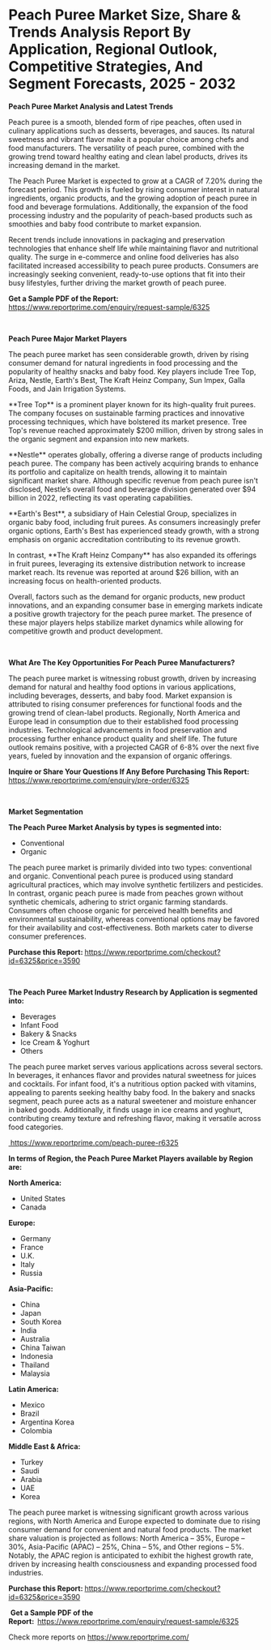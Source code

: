 <p><h1>Peach Puree Market Size, Share & Trends Analysis Report By Application, Regional Outlook, Competitive Strategies, And Segment Forecasts, 2025 - 2032</h1></p><p><strong>Peach Puree Market Analysis and Latest Trends</strong></p>
<p><p>Peach puree is a smooth, blended form of ripe peaches, often used in culinary applications such as desserts, beverages, and sauces. Its natural sweetness and vibrant flavor make it a popular choice among chefs and food manufacturers. The versatility of peach puree, combined with the growing trend toward healthy eating and clean label products, drives its increasing demand in the market.</p><p>The Peach Puree Market is expected to grow at a CAGR of 7.20% during the forecast period. This growth is fueled by rising consumer interest in natural ingredients, organic products, and the growing adoption of peach puree in food and beverage formulations. Additionally, the expansion of the food processing industry and the popularity of peach-based products such as smoothies and baby food contribute to market expansion.</p><p>Recent trends include innovations in packaging and preservation technologies that enhance shelf life while maintaining flavor and nutritional quality. The surge in e-commerce and online food deliveries has also facilitated increased accessibility to peach puree products. Consumers are increasingly seeking convenient, ready-to-use options that fit into their busy lifestyles, further driving the market growth of peach puree.</p></p>
<p><strong>Get a Sample PDF of the Report:&nbsp;</strong> <a href="https://www.reportprime.com/enquiry/request-sample/6325?utm_campaign=2444&utm_medium=2&utm_source=Github&utm_content=ia&utm_term=19032025&utm_id=peach-puree">https://www.reportprime.com/enquiry/request-sample/6325</a></p>
<p>&nbsp;</p>
<p><strong>Peach Puree Major Market Players</strong></p>
<p><p>The peach puree market has seen considerable growth, driven by rising consumer demand for natural ingredients in food processing and the popularity of healthy snacks and baby food. Key players include Tree Top, Ariza, Nestle, Earth's Best, The Kraft Heinz Company, Sun Impex, Galla Foods, and Jain Irrigation Systems.</p><p>**Tree Top** is a prominent player known for its high-quality fruit purees. The company focuses on sustainable farming practices and innovative processing techniques, which have bolstered its market presence. Tree Top's revenue reached approximately $200 million, driven by strong sales in the organic segment and expansion into new markets.</p><p>**Nestle** operates globally, offering a diverse range of products including peach puree. The company has been actively acquiring brands to enhance its portfolio and capitalize on health trends, allowing it to maintain significant market share. Although specific revenue from peach puree isn't disclosed, Nestle’s overall food and beverage division generated over $94 billion in 2022, reflecting its vast operating capabilities.</p><p>**Earth's Best**, a subsidiary of Hain Celestial Group, specializes in organic baby food, including fruit purees. As consumers increasingly prefer organic options, Earth's Best has experienced steady growth, with a strong emphasis on organic accreditation contributing to its revenue growth.</p><p>In contrast, **The Kraft Heinz Company** has also expanded its offerings in fruit purees, leveraging its extensive distribution network to increase market reach. Its revenue was reported at around $26 billion, with an increasing focus on health-oriented products.</p><p>Overall, factors such as the demand for organic products, new product innovations, and an expanding consumer base in emerging markets indicate a positive growth trajectory for the peach puree market. The presence of these major players helps stabilize market dynamics while allowing for competitive growth and product development.</p></p>
<p>&nbsp;</p>
<p><strong>What Are The Key Opportunities For Peach Puree Manufacturers?</strong></p>
<p><p>The peach puree market is witnessing robust growth, driven by increasing demand for natural and healthy food options in various applications, including beverages, desserts, and baby food. Market expansion is attributed to rising consumer preferences for functional foods and the growing trend of clean-label products. Regionally, North America and Europe lead in consumption due to their established food processing industries. Technological advancements in food preservation and processing further enhance product quality and shelf life. The future outlook remains positive, with a projected CAGR of 6-8% over the next five years, fueled by innovation and the expansion of organic offerings.</p></p>
<p><strong>Inquire or Share Your Questions If Any Before Purchasing This Report:</strong> <a href="https://www.reportprime.com/enquiry/pre-order/6325?utm_campaign=2444&utm_medium=2&utm_source=Github&utm_content=ia&utm_term=19032025&utm_id=peach-puree">https://www.reportprime.com/enquiry/pre-order/6325</a></p>
<p>&nbsp;</p>
<p><strong>Market Segmentation</strong></p>
<p><strong>The Peach Puree Market Analysis by types is segmented into:</strong></p>
<p><ul><li>Conventional</li><li>Organic</li></ul></p>
<p><p>The peach puree market is primarily divided into two types: conventional and organic. Conventional peach puree is produced using standard agricultural practices, which may involve synthetic fertilizers and pesticides. In contrast, organic peach puree is made from peaches grown without synthetic chemicals, adhering to strict organic farming standards. Consumers often choose organic for perceived health benefits and environmental sustainability, whereas conventional options may be favored for their availability and cost-effectiveness. Both markets cater to diverse consumer preferences.</p></p>
<p><strong>Purchase this Report:&nbsp;</strong><a href="https://www.reportprime.com/checkout?id=6325&price=3590&utm_campaign=2444&utm_medium=2&utm_source=Github&utm_content=ia&utm_term=19032025&utm_id=peach-puree">https://www.reportprime.com/checkout?id=6325&price=3590</a></p>
<p>&nbsp;</p>
<p><strong>The Peach Puree Market Industry Research by Application is segmented into:</strong></p>
<p><ul><li>Beverages</li><li>Infant Food</li><li>Bakery & Snacks</li><li>Ice Cream & Yoghurt</li><li>Others</li></ul></p>
<p><p>The peach puree market serves various applications across several sectors. In beverages, it enhances flavor and provides natural sweetness for juices and cocktails. For infant food, it's a nutritious option packed with vitamins, appealing to parents seeking healthy baby food. In the bakery and snacks segment, peach puree acts as a natural sweetener and moisture enhancer in baked goods. Additionally, it finds usage in ice creams and yoghurt, contributing creamy texture and refreshing flavor, making it versatile across food categories.</p></p>
<p><a href="https://www.reportprime.com/peach-puree-r6325?utm_campaign=2444&utm_medium=2&utm_source=Github&utm_content=ia&utm_term=19032025&utm_id=peach-puree">&nbsp;https://www.reportprime.com/peach-puree-r6325</a></p>
<p><strong>In terms of Region, the Peach Puree Market Players available by Region are:</strong></p>
<p>
    <p> <strong> North America: </strong>
        <ul>
            <li>United States</li>
            <li>Canada</li>
        </ul>
        </p> 
    <p> <strong> Europe: </strong>
        <ul>
            <li>Germany</li>
            <li>France</li>
            <li>U.K.</li>
            <li>Italy</li>
            <li>Russia</li>
        </ul>
        </p> 
    <p> <strong> Asia-Pacific: </strong>
        <ul>
            <li>China</li>
            <li>Japan</li>
            <li>South Korea</li>
            <li>India</li>
            <li>Australia</li>
            <li>China Taiwan</li>
            <li>Indonesia</li>
            <li>Thailand</li>
            <li>Malaysia</li>
        </ul>
        </p> 
    <p> <strong> Latin America: </strong>
        <ul>
            <li>Mexico</li>
            <li>Brazil</li>
            <li>Argentina Korea</li>
            <li>Colombia</li>
        </ul>
        </p> 
    <p> <strong> Middle East & Africa: </strong>
        <ul>
            <li>Turkey</li>
            <li>Saudi</li>
            <li>Arabia</li>
            <li>UAE</li>
            <li>Korea</li>
        </ul>
    </p>
    </p>
<p><p>The peach puree market is witnessing significant growth across various regions, with North America and Europe expected to dominate due to rising consumer demand for convenient and natural food products. The market share valuation is projected as follows: North America – 35%, Europe – 30%, Asia-Pacific (APAC) – 25%, China – 5%, and Other regions – 5%. Notably, the APAC region is anticipated to exhibit the highest growth rate, driven by increasing health consciousness and expanding processed food industries.</p></p>
<p><strong>Purchase this Report: </strong><a href="https://www.reportprime.com/checkout?id=6325&price=3590&utm_campaign=2444&utm_medium=2&utm_source=Github&utm_content=ia&utm_term=19032025&utm_id=peach-puree">https://www.reportprime.com/checkout?id=6325&price=3590</a></p>
<p>&nbsp;<strong>Get a Sample PDF of the Report:&nbsp;&nbsp;</strong><a href="https://www.reportprime.com/enquiry/request-sample/6325?utm_campaign=2444&utm_medium=2&utm_source=Github&utm_content=ia&utm_term=19032025&utm_id=peach-puree">https://www.reportprime.com/enquiry/request-sample/6325</a></p>
<p><strong></strong></p>
<p>Check more reports on <a href="https://www.reportprime.com/?utm_campaign=2444&utm_medium=2&utm_source=Github&utm_content=ia&utm_term=19032025&utm_id=peach-puree">https://www.reportprime.com/</a></p>